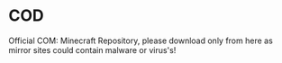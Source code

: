 # COD
Official COM: Minecraft Repository, please download only from here as mirror sites could contain malware or virus's!
